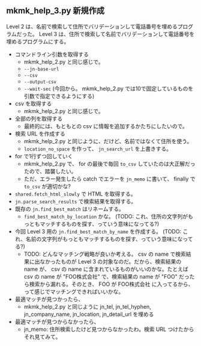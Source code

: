 ## mkmk_help_3.py 新規作成

Level 2 は、名前で検索して住所でバリデーションして電話番号を埋めるプログラムだった。
Level 3 は、住所で検索して名前でバリデーションして電話番号を埋めるプログラムにする。

- コマンドライン引数を取得する
    - mkmk_help_2.py と同じ感じで。
    - `--jn-base-url`
    - `--csv`
    - `--output-csv`
    - `--wait-sec` (今回から。 mkmk_help_2.py では10で固定しているものを引数で指定できるようにする)
- csv を取得する
    - mkmk_help_2.py と同じ感じで。
- 全部の列を取得する
    - 最終的には、もともとの csv に情報を追加するかたちにしたいので。
- 検索 URL を作成する
    - mkmk_help_2.py と同じように、だけど、名前ではなくて住所を使う。
    - `location_no_space` を作って、 `jn_search_url` を上書きする。
- for で1行ずつ回していく
    - mkmk_help_2.py で、 for の最後で毎回 `to_csv` していたのは大正解だったので、踏襲したい。
    - ただ、エラー発生したら catch でエラーを `jn_memo` に書いて、 finally で `to_csv` が適切かな?
- `shared.fetch_html_slowly` で HTML を取得する。
- `jn.parse_search_results` で検索結果を取得する。
- 既存の `jn.find_best_match` はリネームする。
    - `find_best_match_by_location` かな。 (TODO: これ、住所の文字列がもっともマッチするものを探す、っていう意味になってる?)
- 今回 Level 3 用の `jn.find_best_match_by_name` を作成する。 (TODO: これ、名前の文字列がもっともマッチするものを探す、っていう意味になってる?)
    - TODO: どんなマッチング戦略が良いか考える。 csv の name で検索結果に出なかったものが Level 3 の対象なのだ。だから、検索結果の name が、 csv の name に含まれているものがいいのかな。たとえば csv の name が "FOO株式会社" で、検索結果の name が "FOO" だったら検索から漏れる。そのとき、 FOO が FOO株式会社 に入ってるから、って感じでマッチングできればいいかな。
- 最適マッチが見つかったら、
    - mkmk_help_2.py と同じように jn_tel, jn_tel_hyphen, jn_company_name, jn_location, jn_detail_url を埋める
- 最適マッチが見つからなかったら、
    - jn_memo: 住所検索したけど見つからなかったわ。検索 URL つけたからそれ見てみて。
